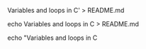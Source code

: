 Variables and loops in C' > README.md

echo Variables and loops in C > README.md

echo "Variables and loops in C

